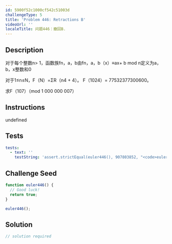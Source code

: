 ```yaml
---
id: 5900f52c1000cf542c51003d
challengeType: 5
title: 'Problem 446: Retractions B'
videoUrl: ''
localeTitle: 问题446：撤回B.
---
```


## Description
<section id="description">对于每个整数n&gt; 1，函数族fn，a，b由fn，a，b（x）≡ax+ b mod n定义为a，b，x整数和0 <p>对于1≤n≤N，F（N）=ΣR（n4 + 4）。 F（1024）= 77532377300600。 </p><p>求F（107）（mod 1 000 000 007） </p></section>

## Instructions
undefined

## Tests
<section id='tests'>

```yml
tests:
  - text: ''
    testString: 'assert.strictEqual(euler446(), 907803852, "<code>euler446()</code> should return 907803852.");'

```

</section>

## Challenge Seed
<section id='challengeSeed'>

<div id='js-seed'>

```js
function euler446() {
  // Good luck!
  return true;
}

euler446();

```

</div>



</section>

## Solution
<section id='solution'>

```js
// solution required
```
</section>

